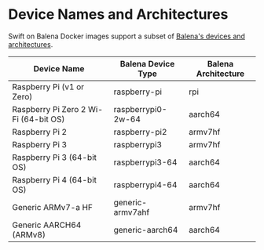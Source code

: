 # Device Names and Architectures

Swift on Balena Docker images support a subset of [Balena's devices and architectures](https://www.balena.io/docs/reference/base-images/devicetypes).

| Device Name                                 | Balena Device Type | Balena Architecture |
|---------------------------------------------|--------------------|---------------------|
| Raspberry Pi (v1 or Zero)                   | raspberry-pi       | rpi                 |
| Raspberry Pi Zero 2 Wi-Fi (64-bit OS)       | raspberrypi0-2w-64 | aarch64             |
| Raspberry Pi 2                              | raspberry-pi2      | armv7hf             |
| Raspberry Pi 3                              | raspberrypi3       | armv7hf             |
| Raspberry Pi 3 (64-bit OS)                  | raspberrypi3-64    | aarch64             |
| Raspberry Pi 4 (64-bit OS)                  | raspberrypi4-64    | aarch64             |
| Generic ARMv7-a HF                          | generic-armv7ahf   | armv7hf             |
| Generic AARCH64 (ARMv8)                     | generic-aarch64    | aarch64             |
